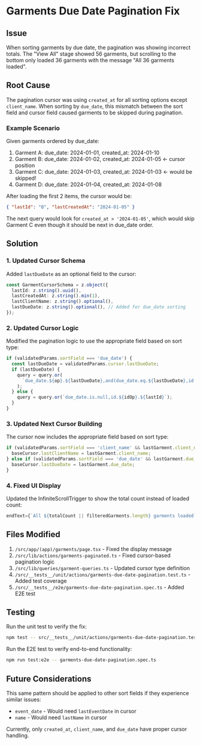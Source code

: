 # Garments Due Date Pagination Fix

## Issue

When sorting garments by due date, the pagination was showing incorrect totals. The "View All" stage showed 56 garments, but scrolling to the bottom only loaded 36 garments with the message "All 36 garments loaded".

## Root Cause

The pagination cursor was using `created_at` for all sorting options except `client_name`. When sorting by `due_date`, this mismatch between the sort field and cursor field caused garments to be skipped during pagination.

### Example Scenario

Given garments ordered by due_date:

1. Garment A: due_date: 2024-01-01, created_at: 2024-01-10
2. Garment B: due_date: 2024-01-02, created_at: 2024-01-05 ← cursor position
3. Garment C: due_date: 2024-01-03, created_at: 2024-01-03 ← would be skipped!
4. Garment D: due_date: 2024-01-04, created_at: 2024-01-08

After loading the first 2 items, the cursor would be:

```json
{ "lastId": "B", "lastCreatedAt": "2024-01-05" }
```

The next query would look for `created_at > '2024-01-05'`, which would skip Garment C even though it should be next in due_date order.

## Solution

### 1. Updated Cursor Schema

Added `lastDueDate` as an optional field to the cursor:

```typescript
const GarmentCursorSchema = z.object({
  lastId: z.string().uuid(),
  lastCreatedAt: z.string().min(1),
  lastClientName: z.string().optional(),
  lastDueDate: z.string().optional(), // Added for due_date sorting
});
```

### 2. Updated Cursor Logic

Modified the pagination logic to use the appropriate field based on sort type:

```typescript
if (validatedParams.sortField === 'due_date') {
  const lastDueDate = validatedParams.cursor.lastDueDate;
  if (lastDueDate) {
    query = query.or(
      `due_date.${op}.${lastDueDate},and(due_date.eq.${lastDueDate},id.${idOp}.${lastId}),and(due_date.is.null,id.${idOp}.${lastId})`
    );
  } else {
    query = query.or(`due_date.is.null,id.${idOp}.${lastId}`);
  }
}
```

### 3. Updated Next Cursor Building

The cursor now includes the appropriate field based on sort type:

```typescript
if (validatedParams.sortField === 'client_name' && lastGarment.client_name) {
  baseCursor.lastClientName = lastGarment.client_name;
} else if (validatedParams.sortField === 'due_date' && lastGarment.due_date) {
  baseCursor.lastDueDate = lastGarment.due_date;
}
```

### 4. Fixed UI Display

Updated the InfiniteScrollTrigger to show the total count instead of loaded count:

```typescript
endText={`All ${totalCount || filteredGarments.length} garments loaded`}
```

## Files Modified

1. `/src/app/(app)/garments/page.tsx` - Fixed the display message
2. `/src/lib/actions/garments-paginated.ts` - Fixed cursor-based pagination logic
3. `/src/lib/queries/garment-queries.ts` - Updated cursor type definition
4. `/src/__tests__/unit/actions/garments-due-date-pagination.test.ts` - Added test coverage
5. `/src/__tests__/e2e/garments-due-date-pagination.spec.ts` - Added E2E test

## Testing

Run the unit test to verify the fix:

```bash
npm test -- src/__tests__/unit/actions/garments-due-date-pagination.test.ts
```

Run the E2E test to verify end-to-end functionality:

```bash
npm run test:e2e -- garments-due-date-pagination.spec.ts
```

## Future Considerations

This same pattern should be applied to other sort fields if they experience similar issues:

- `event_date` - Would need `lastEventDate` in cursor
- `name` - Would need `lastName` in cursor

Currently, only `created_at`, `client_name`, and `due_date` have proper cursor handling.
